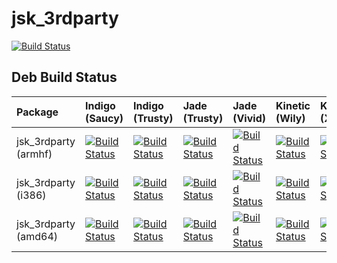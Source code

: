 # jsk_3rdparty

[![Build Status](https://travis-ci.org/jsk-ros-pkg/jsk_3rdparty.svg?branch=master)](https://travis-ci.org/jsk-ros-pkg/jsk_3rdparty)


## Deb Build Status

| Package              | Indigo (Saucy)                                                                                                                                                                                   | Indigo (Trusty)                                                                                                                                                                                    | Jade (Trusty)                                                                                                                                                                                      | Jade (Vivid)                                                                                                                                                                                     | Kinetic (Wily)                                                                                                                                                                                 | Kinetic (Xenial)                                                                                                                                                                                   |
|:---------------------|:-------------------------------------------------------------------------------------------------------------------------------------------------------------------------------------------------|:---------------------------------------------------------------------------------------------------------------------------------------------------------------------------------------------------|:---------------------------------------------------------------------------------------------------------------------------------------------------------------------------------------------------|:-------------------------------------------------------------------------------------------------------------------------------------------------------------------------------------------------|:-----------------------------------------------------------------------------------------------------------------------------------------------------------------------------------------------|:---------------------------------------------------------------------------------------------------------------------------------------------------------------------------------------------------|
| jsk_3rdparty (armhf) | [![Build Status](http://build.ros.org/job/Ibin_arm_uShf__jsk_3rdparty__ubuntu_saucy_armhf__binary/badge/icon)](http://build.ros.org/job/Ibin_arm_uShf__jsk_3rdparty__ubuntu_saucy_armhf__binary) | [![Build Status](http://build.ros.org/job/Ibin_arm_uThf__jsk_3rdparty__ubuntu_trusty_armhf__binary/badge/icon)](http://build.ros.org/job/Ibin_arm_uThf__jsk_3rdparty__ubuntu_trusty_armhf__binary) | [![Build Status](http://build.ros.org/job/Jbin_arm_uThf__jsk_3rdparty__ubuntu_trusty_armhf__binary/badge/icon)](http://build.ros.org/job/Jbin_arm_uThf__jsk_3rdparty__ubuntu_trusty_armhf__binary) | [![Build Status](http://build.ros.org/job/Jbin_arm_uVhf__jsk_3rdparty__ubuntu_vivid_armhf__binary/badge/icon)](http://build.ros.org/job/Jbin_arm_uVhf__jsk_3rdparty__ubuntu_vivid_armhf__binary) | [![Build Status](http://build.ros.org/job/Kbin_arm_uWhf__jsk_3rdparty__ubuntu_wily_armhf__binary/badge/icon)](http://build.ros.org/job/Kbin_arm_uWhf__jsk_3rdparty__ubuntu_wily_armhf__binary) | [![Build Status](http://build.ros.org/job/Kbin_arm_uXhf__jsk_3rdparty__ubuntu_xenial_armhf__binary/badge/icon)](http://build.ros.org/job/Kbin_arm_uXhf__jsk_3rdparty__ubuntu_xenial_armhf__binary) |
| jsk_3rdparty (i386)  | [![Build Status](http://build.ros.org/job/Ibin_uS32__jsk_3rdparty__ubuntu_saucy_i386__binary/badge/icon)](http://build.ros.org/job/Ibin_uS32__jsk_3rdparty__ubuntu_saucy_i386__binary)           | [![Build Status](http://build.ros.org/job/Ibin_uT32__jsk_3rdparty__ubuntu_trusty_i386__binary/badge/icon)](http://build.ros.org/job/Ibin_uT32__jsk_3rdparty__ubuntu_trusty_i386__binary)           | [![Build Status](http://build.ros.org/job/Jbin_uT32__jsk_3rdparty__ubuntu_trusty_i386__binary/badge/icon)](http://build.ros.org/job/Jbin_uT32__jsk_3rdparty__ubuntu_trusty_i386__binary)           | [![Build Status](http://build.ros.org/job/Jbin_uV32__jsk_3rdparty__ubuntu_vivid_i386__binary/badge/icon)](http://build.ros.org/job/Jbin_uV32__jsk_3rdparty__ubuntu_vivid_i386__binary)           | [![Build Status](http://build.ros.org/job/Kbin_uW32__jsk_3rdparty__ubuntu_wily_i386__binary/badge/icon)](http://build.ros.org/job/Kbin_uW32__jsk_3rdparty__ubuntu_wily_i386__binary)           | [![Build Status](http://build.ros.org/job/Kbin_uX32__jsk_3rdparty__ubuntu_xenial_i386__binary/badge/icon)](http://build.ros.org/job/Kbin_uX32__jsk_3rdparty__ubuntu_xenial_i386__binary)           |
| jsk_3rdparty (amd64) | [![Build Status](http://build.ros.org/job/Ibin_uS64__jsk_3rdparty__ubuntu_saucy_amd64__binary/badge/icon)](http://build.ros.org/job/Ibin_uS64__jsk_3rdparty__ubuntu_saucy_amd64__binary)         | [![Build Status](http://build.ros.org/job/Ibin_uT64__jsk_3rdparty__ubuntu_trusty_amd64__binary/badge/icon)](http://build.ros.org/job/Ibin_uT64__jsk_3rdparty__ubuntu_trusty_amd64__binary)         | [![Build Status](http://build.ros.org/job/Jbin_uT64__jsk_3rdparty__ubuntu_trusty_amd64__binary/badge/icon)](http://build.ros.org/job/Jbin_uT64__jsk_3rdparty__ubuntu_trusty_amd64__binary)         | [![Build Status](http://build.ros.org/job/Jbin_uV64__jsk_3rdparty__ubuntu_vivid_amd64__binary/badge/icon)](http://build.ros.org/job/Jbin_uV64__jsk_3rdparty__ubuntu_vivid_amd64__binary)         | [![Build Status](http://build.ros.org/job/Kbin_uW64__jsk_3rdparty__ubuntu_wily_amd64__binary/badge/icon)](http://build.ros.org/job/Kbin_uW64__jsk_3rdparty__ubuntu_wily_amd64__binary)         | [![Build Status](http://build.ros.org/job/Kbin_uX64__jsk_3rdparty__ubuntu_xenial_amd64__binary/badge/icon)](http://build.ros.org/job/Kbin_uX64__jsk_3rdparty__ubuntu_xenial_amd64__binary)         |
